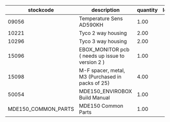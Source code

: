 |stockcode|description|quantity|location|
|---------|-----------|--------|--------|
|09056|Temperature Sens AD590KH|1.00||
|10221|Tyco 2 way housing|2.00||
|10296|Tyco 3 way housing|2.00||
|15096|EBOX_MONITOR pcb ( needs up issue to version 2 )|1.00||
|15098|M-F spacer, metal, M3 (Purchased in packs of 25)|4.00||
|50054|MDE150_ENVIROBOX Build Manual|1.00||
|MDE150_COMMON_PARTS|MDE150 Common Parts|1.00||
